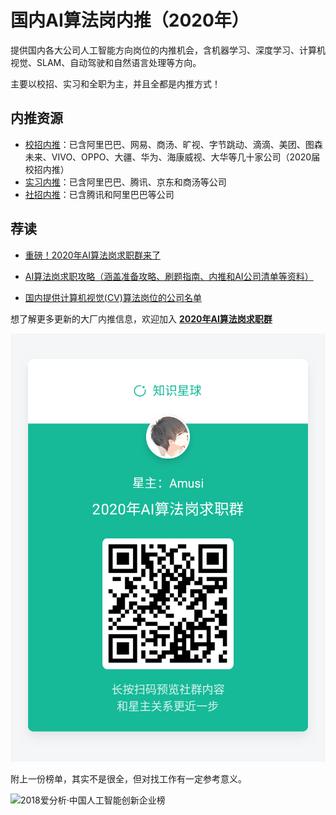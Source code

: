 # 国内AI算法岗内推（2020年）
提供国内各大公司人工智能方向岗位的内推机会，含机器学习、深度学习、计算机视觉、SLAM、自动驾驶和自然语言处理等方向。

主要以校招、实习和全职为主，并且全都是内推方式！

## 内推资源

- [校招内推](校招/README.md)：已含阿里巴巴、网易、商汤、旷视、字节跳动、滴滴、美团、图森未来、VIVO、OPPO、大疆、华为、海康威视、大华等几十家公司（2020届校招内推）
- [实习内推](实习/README.md)：已含阿里巴巴、腾讯、京东和商汤等公司
- [社招内推](社招/README.md)：已含腾讯和阿里巴巴等公司

## 荐读

- [重磅！2020年AI算法岗求职群来了](https://mp.weixin.qq.com/s/ypRaTi9hb73N6kJRPjJoCA)

- [AI算法岗求职攻略（涵盖准备攻略、刷题指南、内推和AI公司清单等资料）](https://github.com/amusi/AI-Job-Notes)

- [国内提供计算机视觉(CV)算法岗位的公司名单](https://github.com/amusi/CV-Jobs)

想了解更多更新的大厂内推信息，欢迎加入 **[2020年AI算法岗求职群](https://t.zsxq.com/VFUZR3n)**

![](img/2020年AI算法岗求职群.png)

附上一份榜单，其实不是很全，但对找工作有一定参考意义。

![2018爱分析·中国人工智能创新企业榜](img/2018爱分析·中国人工智能创新企业榜.jpg)